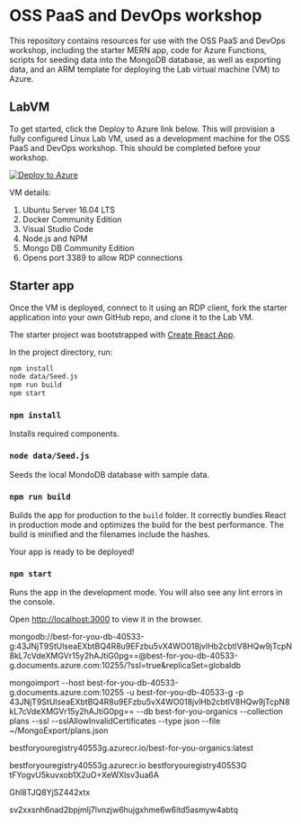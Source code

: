 # OSS PaaS and DevOps workshop

This repository contains resources for use with the OSS PaaS and DevOps workshop, including the starter MERN app, code for Azure Functions, scripts for seeding data into the MongoDB database, as well as exporting data, and an ARM template for deploying the Lab virtual machine (VM) to Azure.

## LabVM

To get started, click the Deploy to Azure link below. This will provision a fully configured Linux Lab VM, used as a development machine for the OSS PaaS and DevOps workshop. This should be completed before your workshop.

[![Deploy to Azure](http://azuredeploy.net/deploybutton.png)](https://portal.azure.com/#create/Microsoft.Template/uri/https%3A%2F%2Fraw.githubusercontent.com%2Fzoinertejada%2Fmcw-oss-paas-devops%2Fmaster%2FLabVM%2Fazure-deploy.json)

VM details:

1. Ubuntu Server 16.04 LTS
2. Docker Community Edition
3. Visual Studio Code
4. Node.js and NPM
5. Mongo DB Community Edition
6. Opens port 3389 to allow RDP connections

## Starter app

Once the VM is deployed, connect to it using an RDP client, fork the starter application into your own GitHub repo, and clone it to the Lab VM.

The starter project was bootstrapped with [Create React App](https://github.com/facebookincubator/create-react-app).

In the project directory, run:

```sh
npm install
node data/Seed.js
npm run build
npm start
```

### `npm install`

Installs required components.

### `node data/Seed.js`

Seeds the local MondoDB database with sample data.

### `npm run build`

Builds the app for production to the `build` folder. It correctly bundles React in production mode and optimizes the build for the best performance. The build is minified and the filenames include the hashes.

Your app is ready to be deployed!

### `npm start`

Runs the app in the development mode. You will also see any lint errors in the console.

Open [http://localhost:3000](http://localhost:3000) to view it in the browser.

mongodb://best-for-you-db-40533-g:43JNjT9StUlseaEXbtBQ4R8u9EFzbu5vX4WO018jvlHb2cbtlV8HQw9jTcpN8kL7cVdeXMGVr15y2hAJtiG0pg==@best-for-you-db-40533-g.documents.azure.com:10255/?ssl=true&replicaSet=globaldb

mongoimport --host best-for-you-db-40533-g.documents.azure.com:10255 -u best-for-you-db-40533-g -p 43JNjT9StUlseaEXbtBQ4R8u9EFzbu5vX4WO018jvlHb2cbtlV8HQw9jTcpN8kL7cVdeXMGVr15y2hAJtiG0pg== --db
best-for-you-organics --collection plans --ssl --sslAllowInvalidCertificates --type
json --file ~/MongoExport/plans.json


bestforyouregistry40553g.azurecr.io/best-for-you-organics:latest


bestforyouregistry40553g.azurecr.io
bestforyouregistry40553G
tFYogvU5kuvxob1X2uO+XeWXIsv3ua6A

Ghl8TJQ8YjSZ442xtx

sv2xxsnh6nad2bpjmlj7lvnzjw6hujgxhme6w6itd5asmyw4abtq

